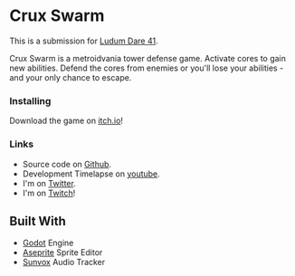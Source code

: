# Crux Swarm

This is a submission for [Ludum Dare 41](https://ldjam.com/events/ludum-dare/41/crux-swarm).

Crux Swarm is a metroidvania tower defense game. Activate cores to gain new
abilities. Defend the cores from enemies or you'll lose your abilities - and
your only chance to escape.

### Installing

Download the game on [itch.io](https://markopolodev.itch.io/crux-swarm)!

### Links

* Source code on [Github](https://github.com/markopolojorgensen/ludum_dare_41).
* Development Timelapse on [youtube](https://youtu.be/q9Y3624VRsY).
* I'm on [Twitter](https://twitter.com/markopolodev).
* I'm on [Twitch](https://www.twitch.tv/markopolodev)!

## Built With

* [Godot](https://godotengine.org/) Engine
* [Aseprite](https://www.aseprite.org/) Sprite Editor
* [Sunvox](http://www.warmplace.ru/soft/sunvox/) Audio Tracker


